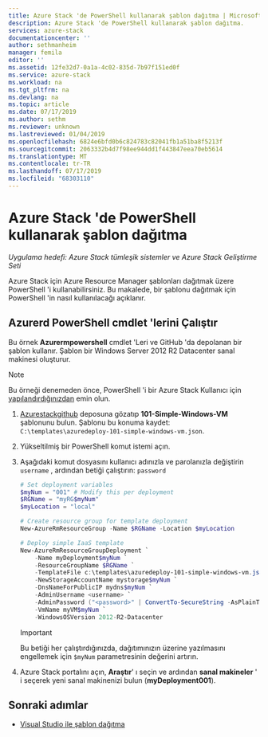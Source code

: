 ```yaml
---
title: Azure Stack 'de PowerShell kullanarak şablon dağıtma | Microsoft Docs
description: Azure Stack 'de PowerShell kullanarak şablon dağıtma.
services: azure-stack
documentationcenter: ''
author: sethmanheim
manager: femila
editor: ''
ms.assetid: 12fe32d7-0a1a-4c02-835d-7b97f151ed0f
ms.service: azure-stack
ms.workload: na
ms.tgt_pltfrm: na
ms.devlang: na
ms.topic: article
ms.date: 07/17/2019
ms.author: sethm
ms.reviewer: unknown
ms.lastreviewed: 01/04/2019
ms.openlocfilehash: 6824e6bfd0b6c824783c82041fb1a51ba8f5213f
ms.sourcegitcommit: 2063332b4d7f98ee944dd1f443847eea70eb5614
ms.translationtype: MT
ms.contentlocale: tr-TR
ms.lasthandoff: 07/17/2019
ms.locfileid: "68303110"
---
```

# <a name="deploy-a-template-using-powershell-in-azure-stack"></a>Azure Stack 'de PowerShell kullanarak şablon dağıtma

*Uygulama hedefi: Azure Stack tümleşik sistemler ve Azure Stack Geliştirme Seti*

Azure Stack için Azure Resource Manager şablonları dağıtmak üzere PowerShell 'i kullanabilirsiniz. Bu makalede, bir şablonu dağıtmak için PowerShell 'in nasıl kullanılacağı açıklanır.

## <a name="run-azurerm-powershell-cmdlets"></a>Azurerd PowerShell cmdlet 'lerini Çalıştır

Bu örnek **Azurermpowershell** cmdlet 'Leri ve GitHub 'da depolanan bir şablon kullanır. Şablon bir Windows Server 2012 R2 Datacenter sanal makinesi oluşturur.

>[!NOTE]
> Bu örneği denemeden önce, PowerShell 'i bir Azure Stack Kullanıcı için [yapılandırdığınızdan](azure-stack-powershell-configure-user.md) emin olun.

1. [Azurestackgithub](https://aka.ms/AzureStackGitHub) deposuna gözatıp **101-Simple-Windows-VM** şablonunu bulun. Şablonu bu konuma kaydet: `C:\templates\azuredeploy-101-simple-windows-vm.json`.
2. Yükseltilmiş bir PowerShell komut istemi açın.
3. Aşağıdaki komut dosyasını kullanıcı adınızla ve parolanızla değiştirin `username` , ardından betiği çalıştırın: `password`

    ```powershell
    # Set deployment variables
    $myNum = "001" # Modify this per deployment
    $RGName = "myRG$myNum"
    $myLocation = "local"

    # Create resource group for template deployment
    New-AzureRmResourceGroup -Name $RGName -Location $myLocation

    # Deploy simple IaaS template
    New-AzureRmResourceGroupDeployment `
        -Name myDeployment$myNum `
        -ResourceGroupName $RGName `
        -TemplateFile c:\templates\azuredeploy-101-simple-windows-vm.json `
        -NewStorageAccountName mystorage$myNum `
        -DnsNameForPublicIP mydns$myNum `
        -AdminUsername <username> `
        -AdminPassword ("<password>" | ConvertTo-SecureString -AsPlainText -Force) `
        -VmName myVM$myNum `
        -WindowsOSVersion 2012-R2-Datacenter
    ```

    >[!IMPORTANT]
    > Bu betiği her çalıştırdığınızda, dağıtımınızın üzerine yazılmasını engellemek için `$myNum` parametresinin değerini artırın.

4. Azure Stack portalını açın, **Araştır**' ı seçin ve ardından **sanal makineler** ' i seçerek yeni sanal makinenizi bulun (**myDeployment001**).

## <a name="next-steps"></a>Sonraki adımlar

- [Visual Studio ile şablon dağıtma](azure-stack-deploy-template-visual-studio.md)
